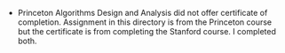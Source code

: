 - Princeton Algorithms Design and Analysis did not offer certificate of completion.  Assignment in this directory is from the Princeton course but the certificate is from completing the Stanford course.  I completed both.